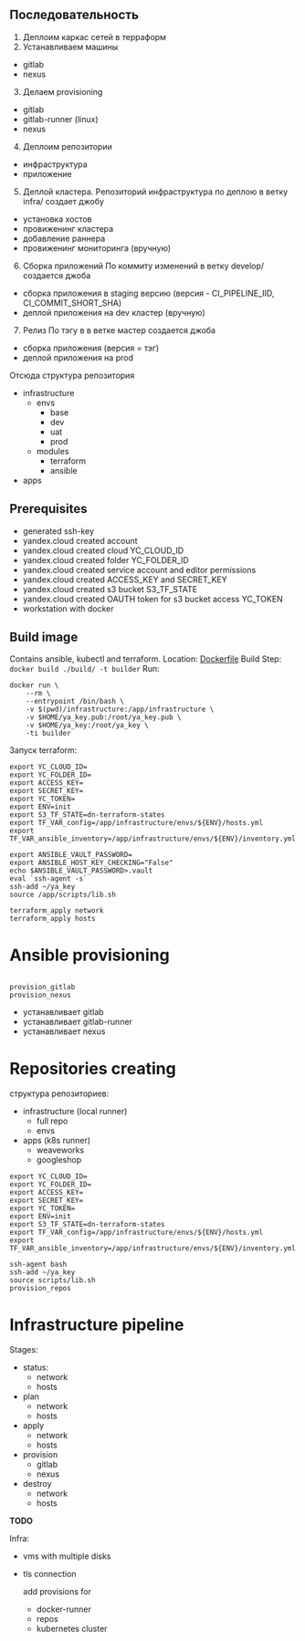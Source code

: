 ## Последовательность

1. Деплоим каркас сетей в терраформ
2. Устанавливаем машины
- gitlab
- nexus
3. Делаем provisioning
- gitlab
- gitlab-runner (linux)
- nexus
4. Деплоим репозитории
- инфраструктура
- приложение

5. Деплой кластера. Репозиторий инфраструктура по деплою в ветку infra/ создает джобу
  - установка хостов
  - провиженинг кластера
  - добавление раннера
  - провиженинг мониторинга (вручную)

6. Сборка приложений
По коммиту изменений в ветку develop/ создается джоба
  - сборка приложения в staging версию (версия - CI_PIPELINE_IID, CI_COMMIT_SHORT_SHA)
  - деплой приложения на dev кластер (вручную)

7. Релиз
По тэгу в в ветке мастер создается джоба
  - сборка приложения (версия = тэг)
  - деплой приложения на prod

Отсюда структура репозитория
- infrastructure
  - envs
    - base
    - dev
    - uat
    - prod
  - modules
    - terraform
    - ansible
- apps

## Prerequisites

- generated ssh-key
- yandex.cloud created account
- yandex.cloud created cloud YC_CLOUD_ID
- yandex.cloud created folder YC_FOLDER_ID
- yandex.cloud created service account and editor permissions
- yandex.cloud created ACCESS_KEY and SECRET_KEY
- yandex.cloud created s3 bucket S3_TF_STATE
- yandex.cloud created OAUTH token for s3 bucket access YC_TOKEN
- workstation with docker

## Build image

Contains ansible, kubectl and terraform. 
Location: [Dockerfile](build/Dockerfile)
Build Step: `docker build ./build/ -t builder`
Run: 

```
docker run \
    --rm \
    --entrypoint /bin/bash \
    -v $(pwd)/infrastructure:/app/infrastructure \
    -v $HOME/ya_key.pub:/root/ya_key.pub \
    -v $HOME/ya_key:/root/ya_key \
    -ti builder
```

Запуск terraform:

```
export YC_CLOUD_ID=
export YC_FOLDER_ID=
export ACCESS_KEY=
export SECRET_KEY=
export YC_TOKEN=
export ENV=init
export S3_TF_STATE=dn-terraform-states
export TF_VAR_config=/app/infrastructure/envs/${ENV}/hosts.yml
export TF_VAR_ansible_inventory=/app/infrastructure/envs/${ENV}/inventory.yml

export ANSIBLE_VAULT_PASSWORD=
export ANSIBLE_HOST_KEY_CHECKING="False"
echo $ANSIBLE_VAULT_PASSWORD>.vault
eval `ssh-agent -s`
ssh-add ~/ya_key
source /app/scripts/lib.sh

terraform_apply network
terraform_apply hosts

```

# Ansible provisioning

```

provision_gitlab
provision_nexus
```

 - устанавливает gitlab
 - устанавливает gitlab-runner
 - устанавливает nexus

# Repositories creating

структура репозиториев:
- infrastructure (local runner)
  - full repo
  - envs
- apps (k8s runner)
  - weaveworks
  - googleshop

```
export YC_CLOUD_ID=
export YC_FOLDER_ID=
export ACCESS_KEY=
export SECRET_KEY=
export YC_TOKEN=
export ENV=init
export S3_TF_STATE=dn-terraform-states
export TF_VAR_config=/app/infrastructure/envs/${ENV}/hosts.yml
export TF_VAR_ansible_inventory=/app/infrastructure/envs/${ENV}/inventory.yml

ssh-agent bash
ssh-add ~/ya_key
source scripts/lib.sh
provision_repos
```

# Infrastructure pipeline

Stages:
  - status:
    - network
    - hosts
  - plan
    - network
    - hosts 
  - apply
    - network
    - hosts 
  - provision
    - gitlab
    - nexus
  - destroy
    - network
    - hosts

**TODO**

Infra:
  - vms with multiple disks
  - tls connection

    add provisions for
    - docker-runner
    - repos
    - kubernetes cluster

  